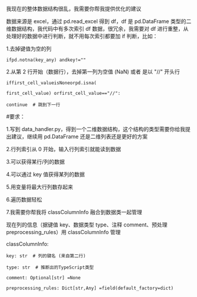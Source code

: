 我现在的整体数据结构很乱，我需要你帮我提供优化的建议

数据来源是 excel，通过 pd.read_excel 得到 df，df 是 pd.DataFrame 类型的二维数据结构，我代码中有多次索引 df 数据，很冗余，我需要对 df 进行重整，从处理好的数据中进行判断，就不用每次索引都要加 if 判断，比如：

1.去掉键值为空的列

    ifpd.notna(key_any) andkey!=""

2.从第 2 行开始（数据行），去掉第一列为空值 (NaN) 或者 是以 "//" 开头行

    iffirst_cell_valueisNoneorpd.isna(

    first_cell_value) orfirst_cell_value=="//":

    continue  # 跳到下一行

#要求：

1.写到 data_handler.py，得到一个二维数据结构，这个结构的类型需要你给我提出建议，继续用 pd.DataFrame 还是二维列表还是更好的方案

2.行列索引从 0 开始，输入行列索引就能读到数据

3.可以获得某行/列的数据

4.可以通过 key 值获得某列的数据

5.用变量将最大行列数存起来

6.遍历数据轻松

7.我需要你帮我将 classColumnInfo 融合到数据类一起管理

现在列的信息（据键值 key、数据类型 type、注释 comment、预处理 preprocessing_rules）用 classColumnInfo 管理

classColumnInfo:

    key: str  # 列的键名 (来自第二行)

    type: str  # 推断出的TypeScript类型

    comment: Optional[str] =None

    preprocessing_rules: Dict[str,Any] =field(default_factory=dict)
